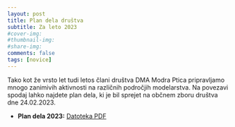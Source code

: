 ```yaml
---
layout: post
title: Plan dela društva
subtitle: Za leto 2023
#cover-img:
#thumbnail-img:
#share-img:
comments: false
tags: [novice]
---
```


Tako kot že vrsto let tudi letos člani društva DMA Modra Ptica pripravljamo mnogo zanimivih aktivnosti na različnih področjih modelarstva. Na povezavi spodaj lahko najdete plan dela, ki je bil sprejet na občnem zboru društva dne 24.02.2023.
- **Plan dela 2023:** [Datoteka PDF](/assets/img/2023-03-03_Plan_dela_2023.pdf)
